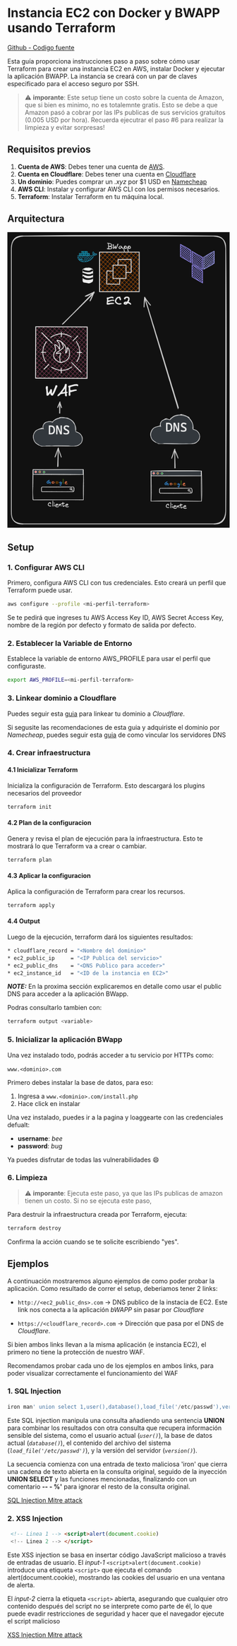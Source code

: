 # Instancia EC2 con Docker y BWAPP usando Terraform

[Github - Codigo fuente](https://github.com/facundotorraca/msi-2024-g6/tree/master/M41.2.03)

Esta guía proporciona instrucciones paso a paso sobre cómo usar Terraform 
para crear una instancia EC2 en AWS, instalar Docker y ejecutar la aplicación BWAPP.
La instancia se creará con un par de claves especificado para el acceso seguro por SSH.

> :warning: **imporante**: Este setup tiene un costo sobre la cuenta de Amazon, que si bien es minimo, no es totalemnte gratis. Esto se debe a que Amazon pasó a cobrar por las IPs publicas de sus servicios gratuitos (0.005 USD por hora). Recuerda ejecutrar el paso #6 para realizar la limpieza y evitar sorpresas!

## Requisitos previos

1. **Cuenta de AWS**: Debes tener una cuenta de [AWS](https://aws.amazon.com/).
2. **Cuenta en Cloudflare**: Debes tener una cuenta en [Cloudflare](www.cloudflare.com)
3. **Un dominio**: Puedes comprar un _.xyz_ por $1 USD en [Namecheap](www.namecheap.com)
3. **AWS CLI**: Instalar y configurar AWS CLI con los permisos necesarios.
4. **Terraform**: Instalar Terraform en tu máquina local.

## Arquitectura

![arch](resources/arch.png "Arquitectura")

## Setup

### 1. Configurar AWS CLI

Primero, configura AWS CLI con tus credenciales. 
Esto creará un perfil que Terraform puede usar.

```sh
aws configure --profile <mi-perfil-terraform>
```

Se te pedirá que ingreses tu AWS Access Key ID, AWS Secret Access Key, 
nombre de la región por defecto y formato de salida por defecto.


### 2. Establecer la Variable de Entorno

Establece la variable de entorno AWS_PROFILE para usar el perfil que configuraste.

```sh
export AWS_PROFILE=<mi-perfil-terraform>
```

### 3. Linkear dominio a Cloudflare

Puedes seguir esta [guia](https://developers.cloudflare.com/fundamentals/setup/manage-domains/add-site/) para linkear tu dominio a _Cloudflare_.

Si segusite las recomendaciones de esta guia y adquiriste el dominio por _Namecheap_, puedes seguir esta [guia](https://www.namecheap.com/support/knowledgebase/article.aspx/9607/2210/how-to-set-up-dns-records-for-your-domain-in-a-cloudflare-account) de como vincular los servidores DNS

### 4. Crear infraestructura

#### 4.1 Inicializar Terraform

Inicializa la configuración de Terraform. Esto descargará los plugins necesarios del proveedor

```sh
terraform init
```

#### 4.2 Plan de la configuracion

Genera y revisa el plan de ejecución para la infraestructura. Esto te mostrará lo que Terraform va a crear o cambiar.

```sh
terraform plan
```

#### 4.3 Aplicar la configuracion

Aplica la configuración de Terraform para crear los recursos.

```sh
terraform apply
```

#### 4.4 Output

Luego de la ejecución, terraform dará los siguientes resultados:

```sh
* cloudflare_record = "<Nombre del dominio>"
* ec2_public_ip     = "<IP Publica del servicio>"
* ec2_public_dns    = "<DNS Publico para acceder>"
* ec2_instance_id   = "<ID de la instancia en EC2>"
```

**_NOTE:_**  En la proxima sección explicaremos en detalle como usar el public DNS para acceder a la aplicación BWapp.

Podras consultarlo tambien con:

```sh
terraform output <variable>
```

### 5. Inicializar la aplicación BWapp

Una vez instalado todo, podrás acceder a tu servicio por HTTPs como:

`www.<dominio>.com`

Primero debes instalar la base de datos, para eso:
1. Ingresa a `www.<dominio>.com/install.php`
2. Hace click en instalar 

Una vez instalado, puedes ir a la pagina y loaggearte con las credenciales defualt:

* **username**: _bee_
* **password**: _bug_

Ya puedes disfrutar de todas las vulnerabilidades :smile:

### 6. Limpieza

> :warning: **imporante**: Ejecuta este paso, ya que las IPs publicas de amazon tienen un costo. Si no se ejecuta este paso, 

Para destruir la infraestructura creada por Terraform, ejecuta:

```sh
terraform destroy
```

Confirma la acción cuando se te solicite escribiendo "yes".

## Ejemplos

A continuación mostraremos alguno ejemplos de como poder probar la aplicación.
Como resultado de correr el setup, deberiamos tener 2 links:

* `http://<ec2_public_dns>.com` -> DNS publico de la instacia de EC2. Este link nos conecta a la aplicación _bWAPP_ sin pasar por _Cloudflare_

* `https://<cloudflare_record>.com` -> Dirección que pasa por el DNS de _Cloudflare_.

Si bien ambos links llevan a la misma aplicación (e instancia EC2), el primero no tiene la protección de nuestro WAF.

Recomendamos probar cada uno de los ejemplos en ambos links, para poder visualizar correctamente el funcionamiento del WAF

### 1. SQL Injection

```sql
iron man' union select 1,user(),database(),load_file('/etc/passwd'),version(),6,7 -- - %'
```

Este SQL injection manipula una consulta añadiendo una sentencia **UNION** para combinar los resultados con otra consulta que recupera información sensible del sistema, como el usuario actual (_`user()`_), la base de datos actual (_`database()`_), el contenido del archivo del sistema (_`load_file('/etc/passwd')`_), y la versión del servidor (_`version()`_).

La secuencia comienza con una entrada de texto maliciosa 'iron' que cierra una cadena de texto abierta en la consulta original, seguido de la inyección **UNION SELECT** y las funciones mencionadas, finalizando con un comentario **-- - %'** para ignorar el resto de la consulta original.

[SQL Injection Mitre attack](https://attack.mitre.org/techniques/T1190/)

### 2. XSS Injection

```html
 <!-- Linea 1 --> <script>alert(document.cookie)
 <!-- Linea 2 --> </script>                       
```
Este XSS injection se basa en insertar código JavaScript malicioso a través de entradas de usuario. El _input-1_ `<script>alert(document.cookie)` introduce una etiqueta `<script>` que ejecuta el comando alert(document.cookie), mostrando las cookies del usuario en una ventana de alerta.

El _input-2_ cierra la etiqueta `<script>` abierta, asegurando que cualquier otro contenido después del script no se interprete como parte de él, lo que puede evadir restricciones de seguridad y hacer que el navegador ejecute el script malicioso

[XSS Injection Mitre attack](https://attack.mitre.org/techniques/T1189/)